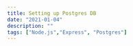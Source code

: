 ```yaml
---
title: Setting up Postgres DB
date: "2021-01-04"
description: ""
tags: ["Node.js","Express", "Postgres"]
---
```


